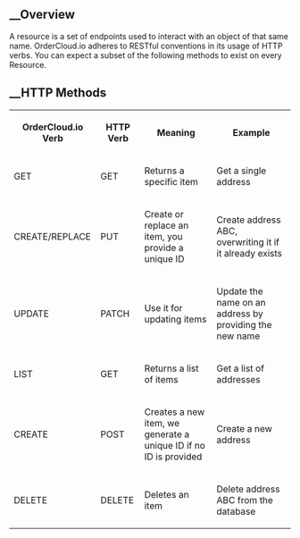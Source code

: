 

## __Overview

A resource is a set of endpoints used to interact with an object of that same
name. OrderCloud.io adheres to RESTful conventions in its usage of HTTP verbs.
You can expect a subset of the following methods to exist on every Resource.

## __HTTP Methods  
  
<table>  
<tr>  
<th>

OrderCloud.io Verb

</th>  
<th>

HTTP Verb

</th>  
<th>

Meaning

</th>  
<th>

Example

</th> </tr>  
<tr>  
<td>

GET

</td>  
<td>

GET

</td>  
<td>

Returns a specific item

</td>  
<td>

Get a single address

</td> </tr>  
<tr>  
<td>

CREATE/REPLACE

</td>  
<td>

PUT

</td>  
<td>

Create or replace an item, you provide a unique ID

</td>  
<td>

Create address ABC, overwriting it if it already exists

</td> </tr>  
<tr>  
<td>

UPDATE

</td>  
<td>

PATCH

</td>  
<td>

Use it for updating items

</td>  
<td>

Update the name on an address by providing the new name

</td> </tr>  
<tr>  
<td>

LIST

</td>  
<td>

GET

</td>  
<td>

Returns a list of items

</td>  
<td>

Get a list of addresses

</td> </tr>  
<tr>  
<td>

CREATE

</td>  
<td>

POST

</td>  
<td>

Creates a new item, we generate a unique ID if no ID is provided

</td>  
<td>

Create a new address

</td> </tr>  
<tr>  
<td>

DELETE

</td>  
<td>

DELETE

</td>  
<td>

Deletes an item

</td>  
<td>

Delete address ABC from the database

</td> </tr> </table>

